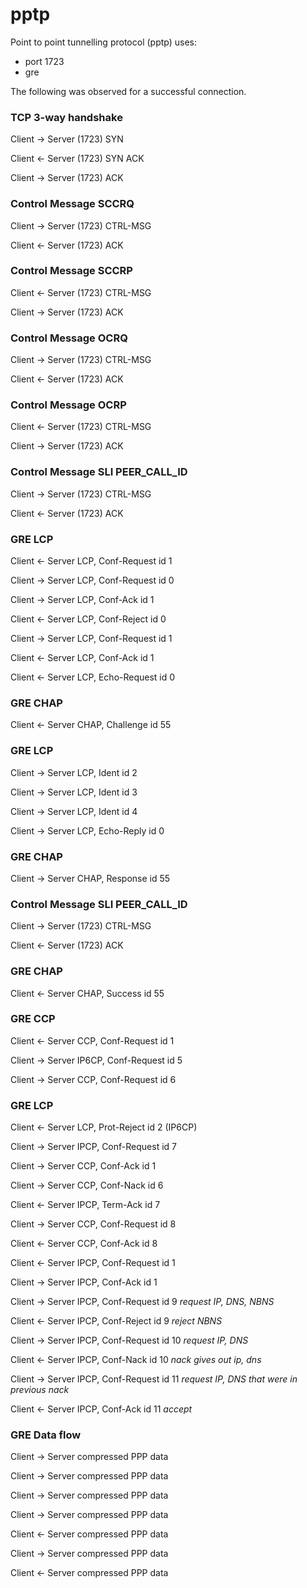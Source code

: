 # pptp

Point to point tunnelling protocol (pptp) uses:

 - port 1723
 - gre

The following was observed for a successful connection.


### TCP 3-way handshake
Client -> Server (1723) SYN

Client <- Server (1723) SYN ACK

Client -> Server (1723) ACK

### Control Message SCCRQ
Client -> Server (1723) CTRL-MSG

Client <- Server (1723)  ACK

### Control Message SCCRP
Client <- Server (1723) CTRL-MSG

Client -> Server (1723)  ACK

### Control Message OCRQ
Client -> Server (1723) CTRL-MSG

Client <- Server (1723) ACK

### Control Message OCRP
Client <- Server (1723) CTRL-MSG

Client -> Server (1723)  ACK

### Control Message SLI PEER_CALL_ID
Client -> Server (1723) CTRL-MSG

Client <- Server (1723) ACK


### GRE LCP
Client <- Server LCP, Conf-Request id 1

Client -> Server LCP, Conf-Request id 0

Client -> Server LCP, Conf-Ack id 1

Client <- Server LCP, Conf-Reject id 0

Client -> Server LCP, Conf-Request id 1

Client <- Server LCP, Conf-Ack id 1

Client <- Server LCP, Echo-Request id 0

### GRE CHAP
Client <- Server CHAP, Challenge id 55

### GRE LCP
Client -> Server LCP, Ident id 2

Client -> Server LCP, Ident id 3

Client -> Server LCP, Ident id 4

Client -> Server LCP, Echo-Reply id 0

### GRE CHAP
Client -> Server CHAP, Response id 55

### Control Message SLI PEER_CALL_ID
Client -> Server (1723) CTRL-MSG

Client <- Server (1723) ACK

### GRE CHAP
Client <- Server CHAP, Success id 55

### GRE CCP
Client <- Server CCP, Conf-Request id 1

Client -> Server IP6CP, Conf-Request id 5

Client -> Server CCP, Conf-Request id 6


### GRE LCP
Client <- Server LCP, Prot-Reject id 2 (IP6CP)

Client -> Server IPCP, Conf-Request id 7

Client -> Server CCP, Conf-Ack id 1

Client -> Server CCP, Conf-Nack id 6

Client <- Server IPCP, Term-Ack id 7

Client -> Server CCP, Conf-Request id 8

Client <- Server CCP, Conf-Ack id 8

Client <- Server IPCP, Conf-Request id 1

Client -> Server IPCP, Conf-Ack id 1

Client -> Server IPCP, Conf-Request id 9 *request IP, DNS, NBNS*

Client <- Server IPCP, Conf-Reject id 9  *reject NBNS*

Client -> Server IPCP, Conf-Request id 10 *request IP, DNS*

Client <- Server IPCP, Conf-Nack id 10 *nack gives out ip, dns*

Client -> Server IPCP, Conf-Request id 11 *request IP, DNS that were in previous nack*

Client <- Server IPCP, Conf-Ack id 11 *accept*


### GRE Data flow
Client -> Server compressed PPP data

Client -> Server compressed PPP data

Client -> Server compressed PPP data

Client -> Server compressed PPP data

Client <- Server compressed PPP data

Client -> Server compressed PPP data

Client <- Server compressed PPP data




